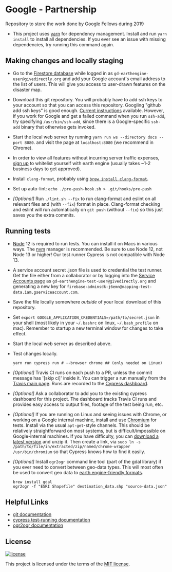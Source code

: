 # Google - Partnership

Repository to store the work done by Google Fellows during 2019

*   This project uses [yarn](http://yarnpkg.com/) for dependency management.
    Install and run `yarn install` to install all dependencies. If you ever see
    an issue with missing dependencies, try running this command again.

## Making changes and locally staging

*   Go to the
    [Firestore database](https://console.firebase.google.com/project/mapping-crisis/database/firestore/data~2FALLOWED_USERS~2FALL_USERS)
    while logged in as `gd-earthengine-user@givedirectly.org` and add your
    Google account's email address to the list of users. This will give you
    access to user-drawn features on the disaster map.

*   Download this git repository. You will probably have to add ssh keys to your
    account so that you can access this repository. Googling "github add ssh
    keys" is good enough.
    [Current instructions](https://help.github.com/en/articles/generating-a-new-ssh-key-and-adding-it-to-the-ssh-agent)
    available. However, if you work for Google and get a failed command when you
    run `ssh-add`, try specifying `/usr/bin/ssh-add`, since there is a
    Google-specific `ssh-add` binary that otherwise gets invoked.

*   Start the local web server by running `yarn run ws --directory docs --port
    8080`. and visit the page at `localhost:8080` (we recommend in Chrome).

*   In order to view all features without incurring server traffic expenses,
    [sign up](https://earthengine.google.com/) to whitelist yourself with earth
    engine (usually takes ~1-2 business days to get approved).

*   Install `clang-format`, probably using
    [`brew install clang-format`](https://brew.sh).

*   Set up auto-lint: `echo ./pre-push-hook.sh > .git/hooks/pre-push`

*   *[Optional]* Run `./lint.sh --fix` to run clang-format and eslint on all
    relevant files and (with `--fix`) format in place. Clang-format checking and
    eslint will run automatically on `git push` (without `--fix`) so this just
    saves you the extra commits.

## Running tests

*   [Node](https://nodejs.org/) 12 is required to run tests. You can install it
    on Macs in various ways. The [nvm](https://github.com/nvm-sh/nvm) manager is
    recommended. Be sure to use Node 12, not Node 13 or higher! Our test runner
    Cypress is not compatible with Node 13.

*   A service account secret .json file is used to credential the test runner.
    Get the file either from a collaborator or by logging into the
    [Service Accounts page](https://console.cloud.google.com/iam-admin/serviceaccounts?project=mapping-test-data)
    as `gd-earthengine-test-user@givedirectly.org` and generating a new key for
    `firebase-adminsdk-j6emn@mapping-test-data.iam.gserviceaccount.com`.

*   Save the file locally somewhere *outside* of your local download of this
    repository.

*   Set `export GOOGLE_APPLICATION_CREDENTIALS=/path/to/secret.json` in your
    shell (most likely in your `~/.bashrc` on linux, `~/.bash_profile` on mac).
    Remember to startup a new terminal window for changes to take effect.

*   Start the local web server as described above.

*   Test changes locally.

    ```shell
    yarn run cypress run # --browser chrome ## (only needed on Linux)
    ```

*   *[Optional]* Travis CI runs on each push to a PR, unless the commit message
    has '[skip ci]' inside it. You can trigger a run manually from the
    [Travis main page](https://travis-ci.com/givedirectly/Google-Partnership).
    Runs are recorded to the
    [Cypress dashboard](https://www.cypress.io/dashboard/).

*   *[Optional]* Ask a collaborator to add you to the existing cypress dashboard
    for this project. The dashboard tracks Travis CI runs and provides easy
    access to output files, footage of the test being run, etc.

*   *[Optional]* If you are running on Linux and seeing issues with Chrome, or
    working on a Google internal machine, install and use
    [Chromium](https://www.chromium.org) for tests. Install via the usual
    `apt-get`-style channels. This should be relatively straightforward on most
    systems, but is difficult/impossible on Google-internal machines. If you
    have difficulty, you can
    [download a latest version](https://download-chromium.appspot.com) and unzip
    it. Then create a link, via `sudo ln -s
    /path/to/file/in/extracted/zip/named/chrome-wrapper /usr/bin/chromium` so
    that Cypress knows how to find it easily.

*   *[Optional]* Install `ogr2ogr` command line tool (part of the gdal library)
    if you ever need to convert between geo-data types. This will most often be
    used to convert geo data to
    [earth engine-friendly formats](https://developers.google.com/earth-engine/asset_manager).

    ```shell
    brew install gdal
    ogr2ogr -f "ESRI Shapefile" destination_data.shp "source-data.json"
    ```

## Helpful Links

*   [git documentation](https://git-scm.com/docs)
*   [cypress test-running documentation](https://docs.cypress.io/guides/guides/command-line.html#cypress-run)
*   [ogr2ogr documentation](https://gdal.org/programs/ogr2ogr.html)

## License

[![license](https://img.shields.io/badge/license-MIT-green.svg)](/LICENSE)

This project is licensed under the terms of the [MIT license](/LICENSE).
